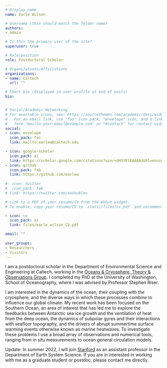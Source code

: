 ```yaml
---
# Display name
name: Earle Wilson

# Username (this should match the folder name)
authors:
- admin

# Is this the primary user of the site?
superuser: true

# Role/position
role: Postdoctoral Scholar

# Organizations/Affiliations
organizations:
- name: Caltech
  url: ""

# Short bio (displayed in user profile at end of posts)
bio: 


# Social/Academic Networking
# For available icons, see: https://sourcethemes.com/academic/docs/widgets/#icons
#   For an email link, use "fas" icon pack, "envelope" icon, and a link in the
#   form "mailto:your-email@example.com" or "#contact" for contact widget.
social:
- icon: envelope
  icon_pack: fas
  link: mailto:earlew@caltech.edu

- icon: google-scholar
  icon_pack: ai
  link: https://scholar.google.com/citations?user=UHSYElEAAAAJ&hl=enuser=sIwtMXoAAAAJ
- icon: github
  icon_pack: fab
  link: https://github.com/earlew
  
#- icon: twitter
#  icon_pack: fab
# link: https://twitter.com/eadoubleu

# Link to a PDF of your resume/CV from the About widget.
# To enable, copy your resume/CV to `static/files/cv.pdf` and uncomment the lines below.  

- icon: cv
  icon_pack: ai
  link: files/earle_wilson_CV.pdf

email: ""
   
user_groups:
- Researchers
- Visitors
---
```


I am a postdoctoral scholar in the Department of Environmental Science and Engineering at Caltech, working in the [Oceans & Cryosphere, Theory & Observations Group](http://web.gps.caltech.edu/~andrewt/). I completed my PhD at the University of Washington, School of Oceanography, where I was advised by Professor Stephen Riser.

I am interested in the dynamics of the ocean, their coupling with the cryosphere, and the diverse ways in which these processes combine to influence our global climate. My recent work has been focused on the Southern Ocean, an area of interest that has led me to explore the feedbacks between Antarctic sea ice growth and the ventilation of heat from the deep ocean, the dynamics of subpolar gyres and their interactions with seafloor topography, and the drivers of abrupt summertime surface warming events otherwise known as marine heatwaves. To investigate these problems I use a broad array of observations and numerical tools, ranging from in situ measurements to ocean general circulation models.

Update: In summer 2022, I will join [Stanford](https://earth.stanford.edu/) as an assistant professor in the Department of Earth System Science. If you are in interested in working with me as a graduate student or postdoc, please contact me directly.
